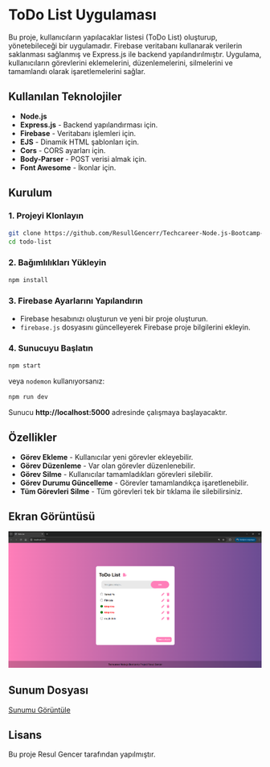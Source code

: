 # ToDo List Uygulaması

Bu proje, kullanıcıların yapılacaklar listesi (ToDo List) oluşturup, yönetebileceği bir uygulamadır. Firebase veritabanı kullanarak verilerin saklanması sağlanmış ve Express.js ile backend yapılandırılmıştır. Uygulama, kullanıcıların görevlerini eklemelerini, düzenlemelerini, silmelerini ve tamamlandı olarak işaretlemelerini sağlar.

## Kullanılan Teknolojiler

- **Node.js**
- **Express.js** - Backend yapılandırması için.
- **Firebase** - Veritabanı işlemleri için.
- **EJS** - Dinamik HTML şablonları için.
- **Cors** - CORS ayarları için.
- **Body-Parser** - POST verisi almak için.
- **Font Awesome** - İkonlar için.

## Kurulum

### 1. Projeyi Klonlayın
```bash
git clone https://github.com/ResullGencerr/Techcareer-Node.js-Bootcamp-Project-Todo-App.git
cd todo-list
```

### 2. Bağımlılıkları Yükleyin
```bash
npm install
```

### 3. Firebase Ayarlarını Yapılandırın
- Firebase hesabınızı oluşturun ve yeni bir proje oluşturun.
- `firebase.js` dosyasını güncelleyerek Firebase proje bilgilerini ekleyin.

### 4. Sunucuyu Başlatın
```bash
npm start
```
veya `nodemon` kullanıyorsanız:
```bash
npm run dev
```
Sunucu **http://localhost:5000** adresinde çalışmaya başlayacaktır.

## Özellikler

- **Görev Ekleme** - Kullanıcılar yeni görevler ekleyebilir.
- **Görev Düzenleme** - Var olan görevler düzenlenebilir.
- **Görev Silme** - Kullanıcılar tamamladıkları görevleri silebilir.
- **Görev Durumu Güncelleme** - Görevler tamamlandıkça işaretlenebilir.
- **Tüm Görevleri Silme** - Tüm görevleri tek bir tıklama ile silebilirsiniz.

## Ekran Görüntüsü
![Ekran Görüntüsü](./public/images/todo-list-screenshot.png)

## Sunum Dosyası
[Sunumu Görüntüle](TechCareerNode.jsBootcampSunumu.pdf)

## Lisans
Bu proje Resul Gencer tarafından yapılmıştır.
